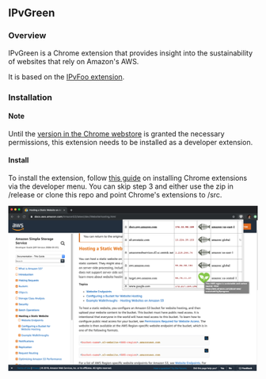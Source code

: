 ## IPvGreen

### Overview
IPvGreen is a Chrome extension that provides insight into the sustainability of websites that rely on Amazon's AWS.

It is based on the [IPvFoo extension](https://github.com/pmarks-net/ipvfoo).

### Installation

#### Note

Until the [version in the Chrome webstore](https://chrome.google.com/webstore/detail/ipvgreen/japapgcichafkoenponokhilebeejbch) is granted the necessary permissions, this extension needs to be installed as a developer extension.

#### Install
To install the extension, follow [this guide](https://www.cnet.com/how-to/how-to-install-chrome-extensions-manually/) on installing Chrome extensions via the developer menu.
You can skip step 3 and either use the zip in /release or clone this repo and point Chrome's extensions to /src.

![IPvGreen](/screenshot.png)
